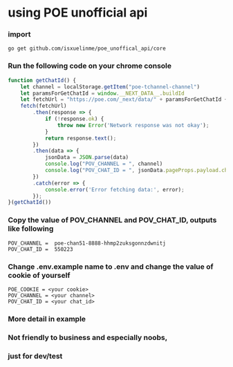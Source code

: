 # using POE unofficial api
### import 
```dotenv
go get github.com/isxuelinme/poe_unoffical_api/core
```
### Run the following code on your chrome console 
```javascript
function getChatId() {
    let channel = localStorage.getItem("poe-tchannel-channel")
    let paramsForGetChatId = window.__NEXT_DATA__.buildId
    let fetchUrl = "https://poe.com/_next/data/" + paramsForGetChatId + "/sage.json?handle=sage"
    fetch(fetchUrl)
        .then(response => {
            if (!response.ok) {
                throw new Error('Network response was not okay');
            }
            return response.text();
        })
        .then(data => {
            jsonData = JSON.parse(data)
            console.log("POV_CHANNEL = ", channel)
            console.log("POV_CHAT_ID = ", jsonData.pageProps.payload.chatOfBotDisplayName.chatId)
        })
        .catch(error => {
            console.error('Error fetching data:', error);
        });
}(getChatId())
```
### Copy the value of POV_CHANNEL and POV_CHAT_ID, outputs like following 
```dotenv
POV_CHANNEL =  poe-chan51-8888-hhmp2zuksgonnzdwnitj
POV_CHAT_ID =  550223
```

### Change .env.example name to .env and change the value of cookie of yourself
```dotenv
POE_COOKIE = <your cookie>
POV_CHANNEL = <your channel>
POV_CHAT_ID = <your chat_id>
```
### More detail in example
### Not friendly to business and especially noobs,
### just for dev/test
